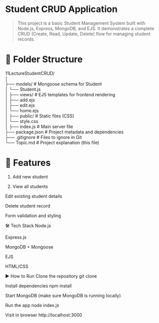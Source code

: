 # Student CRUD Application
> This project is a basic Student Management System built with Node.js, Express, MongoDB, and EJS. It demonstrates a complete CRUD (Create, Read, Update, Delete) flow for managing student records.

# 📁 Folder Structure

11LectureStudentCRUD/<br>
│<br>
├── models/  # Mongoose schema for Student<br>
│   └── Student.js<br>
│
├── views/              # EJS templates for frontend rendering <br>
│   ├── add.ejs<br>
│   ├── edit.ejs<br>
│   └── home.ejs<br>
│
├── public/             # Static files (CSS)<br>
│   └── style.css<br>
│
├── index.js            # Main server file<br>
├── package.json        # Project metadata and dependencies<br>
├── .gitignore          # Files to ignore in Git<br>
└── Topic.md            # Project explanation (this file)<br>

# 🚀 Features
1. Add new student

2. View all students

Edit existing student details

Delete student record

Form validation and styling

🛠 Tech Stack
Node.js

Express.js

MongoDB + Mongoose

EJS

HTML/CSS

▶️ How to Run
Clone the repository
git clone <repo-url>

Install dependencies
npm install

Start MongoDB (make sure MongoDB is running locally)

Run the app
node index.js

Visit in browser
http://localhost:3000